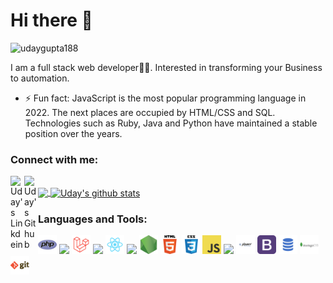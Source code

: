 # Hi there 👋
<p align="left"> <img src="https://komarev.com/ghpvc/?username=udaygupta188&label=Profile%20views&color=0e75b6&style=flat" alt="udaygupta188" /> </p>

I am a full stack web developer👨‍💻. Interested in transforming your Business to automation.
- ⚡ Fun fact: JavaScript is the most popular programming language in 2022. The next places are occupied by HTML/CSS and SQL. Technologies such as Ruby, Java and Python have maintained a stable position over the years.
<h3 align="left">Connect with me:</h3>
<p align="left">
<a href="https://www.linkedin.com/in/udaygupta188/">
  <img align="left" alt="Uday's Linkdein" width="22px" src="https://img.icons8.com/external-justicon-flat-justicon/344/external-linkedin-social-media-justicon-flat-justicon.png" />
</a>
  
<a href="https://github.com/udaygupta188">
  <img align="left" alt="Uday's Github" width="22px" src="https://img.icons8.com/nolan/344/github.png" />
</a>
</p>
</br>
<a href="https://github.com/udaygupta188">
  <img align="center" src="https://github-readme-stats.vercel.app/api/top-langs/?username=udaygupta188&theme=light&hide_langs_below=5" />
</a>
<a href="https://github.com/udaygupta188">
  <img align="center" src="https://github-readme-stats.vercel.app/api?username=udaygupta188&show_icons=true&locale=en&count_private=true" alt="Uday's github stats" />
</a>
<br/>
<h3 align="left">Languages and Tools:</h3>
<p align="left">
<code><img height="30" src="https://raw.githubusercontent.com/github/explore/80688e429a7d4ef2fca1e82350fe8e3517d3494d/topics/php/php.png"></code>
<code><img height="30" src="https://camo.githubusercontent.com/b112b2d35fbed3917e7873af8891334d62e9d87935734385f33c227e763b18f2/68747470733a2f2f63646e2e776f726c64766563746f726c6f676f2e636f6d2f6c6f676f732f636f646569676e697465722d312e737667"></code>
<code><img height="30" src="https://raw.githubusercontent.com/github/explore/80688e429a7d4ef2fca1e82350fe8e3517d3494d/topics/laravel/laravel.png"></code>
<code><img height="30" src="https://icons.veryicon.com/png/o/education-technology/internet-blue-line-icon/api-interface.png"></code>
<code><img height="30" src="https://raw.githubusercontent.com/github/explore/80688e429a7d4ef2fca1e82350fe8e3517d3494d/topics/react/react.png"></code>
  <code><img height="30" src="https://www.rlogical.com/wp-content/uploads/2021/08/Rlogical-Blog-Images-thumbnail.png"></code>
<code><img height="30" src="https://raw.githubusercontent.com/github/explore/80688e429a7d4ef2fca1e82350fe8e3517d3494d/topics/nodejs/nodejs.png"></code>  
<code><img height="30" src="https://raw.githubusercontent.com/github/explore/80688e429a7d4ef2fca1e82350fe8e3517d3494d/topics/html/html.png"></code>
<code><img height="30" src="https://raw.githubusercontent.com/github/explore/80688e429a7d4ef2fca1e82350fe8e3517d3494d/topics/css/css.png"></code>
<code><img height="30" src="https://raw.githubusercontent.com/github/explore/80688e429a7d4ef2fca1e82350fe8e3517d3494d/topics/javascript/javascript.png"></code>
<code><img height="30" src="https://seeklogo.com/images/A/ajax-logo-A71F50DE08-seeklogo.com.png"></code>
<code><img height="30" src="https://raw.githubusercontent.com/github/explore/80688e429a7d4ef2fca1e82350fe8e3517d3494d/topics/jquery/jquery.png"></code>
<code><img height="30" src="https://raw.githubusercontent.com/github/explore/80688e429a7d4ef2fca1e82350fe8e3517d3494d/topics/bootstrap/bootstrap.png"></code>
<code><img height="30" src="https://raw.githubusercontent.com/github/explore/80688e429a7d4ef2fca1e82350fe8e3517d3494d/topics/sql/sql.png"></code>
<code><img height="30" src="https://raw.githubusercontent.com/github/explore/80688e429a7d4ef2fca1e82350fe8e3517d3494d/topics/mongodb/mongodb.png"></code>
<code><img height="30" src="https://raw.githubusercontent.com/github/explore/80688e429a7d4ef2fca1e82350fe8e3517d3494d/topics/git/git.png"></code>
</p>
